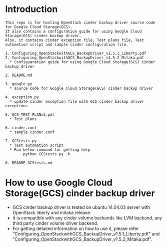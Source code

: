 # Introduction

    This repo is for hosting OpenStack cinder backup driver source code for Google Cloud Storage(GCS).
    It also contains a configuration guide for using Google Cloud Storage(GCS) cinder backup driver.
    Also, it contains cinder exception file, Test plans file, Test automation script and sample cinder configuration file.

    1. Configuring_OpenStackwithGCS_BackupDriver_v1.5.1_Liberty.pdf
    2. Configuring_OpenStackwithGCS_BackupDriver_v1.5.2_Mitaka.pdf
      * Configuaration guide for using Google Cloud Storage(GCS) cinder backup driver

    2. README.md

    3. google.py
      * source code for Google Cloud Storage(GCS) cinder backup driver

    4. exception.py
      * update cinder exception file with GCS cinder backup driver exceptions

    5. GCS-TEST-PLANv3.pdf
      * Test plans

    6. cinder.conf
      * sample cinder.conf

    7. GCStests.py
      * Test automation script
      * Run below command for getting help
            python GCStests.py -h

    8. README_GCStests.md

# How to use Google Cloud Storage(GCS) cinder backup driver

  * GCS cinder backup driver is tested on ubuntu 14.04.03 server with OpenStack liberty and mitaka release.
  * It is compatible with any cinder volume backends like LVM backend, any third party cinder volume driver backend.
  * For getting detailed information on how to use it, please refer  "Configuring_OpenStackwithGCS_BackupDriver_v1.5.1_Liberty.pdf"
    and "Configuring_OpenStackwithGCS_BackupDriver_v1.5.2_Mitaka.pdf".
